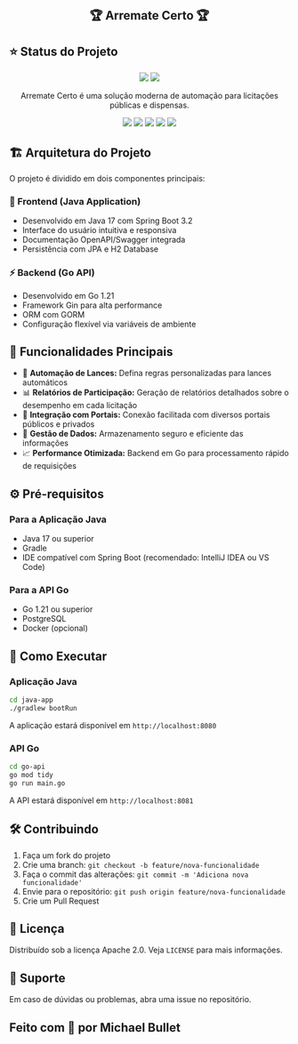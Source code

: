 ## <p align="center"> 🏆 Arremate Certo 🏆</p>

## ⭐ Status do Projeto

<p align="center">
  <img src="https://img.shields.io/badge/status-em_desenvolvimento-yellow">
  <img src="https://img.shields.io/badge/release_date-fevereiro_2025-blue">
</p>


<p align="center">
Arremate Certo é uma solução moderna de automação para licitações públicas e dispensas.
</p>

<p align="center">
  <img src="https://img.shields.io/badge/versão-2.0-brightgreen">
  <img src="https://img.shields.io/badge/licença-Apache_2.0-blue">
  <img src="https://img.shields.io/badge/Java-17-orange">
  <img src="https://img.shields.io/badge/Go-1.21-cyan">
  <img src="https://img.shields.io/badge/Spring_Boot-3.2-green">
</p>

## 🏗️ Arquitetura do Projeto

O projeto é dividido em dois componentes principais:

### 📱 Frontend (Java Application)
- Desenvolvido em Java 17 com Spring Boot 3.2
- Interface do usuário intuitiva e responsiva
- Documentação OpenAPI/Swagger integrada
- Persistência com JPA e H2 Database

### ⚡ Backend (Go API)
- Desenvolvido em Go 1.21
- Framework Gin para alta performance
- ORM com GORM
- Configuração flexível via variáveis de ambiente

## 🎯 Funcionalidades Principais
- 🔄 **Automação de Lances:** Defina regras personalizadas para lances automáticos
- 📊 **Relatórios de Participação:** Geração de relatórios detalhados sobre o desempenho em cada licitação
- 🔗 **Integração com Portais:** Conexão facilitada com diversos portais públicos e privados
- 🔐 **Gestão de Dados:** Armazenamento seguro e eficiente das informações
- 📈 **Performance Otimizada:** Backend em Go para processamento rápido de requisições

## ⚙️ Pré-requisitos

### Para a Aplicação Java
- Java 17 ou superior
- Gradle
- IDE compatível com Spring Boot (recomendado: IntelliJ IDEA ou VS Code)

### Para a API Go
- Go 1.21 ou superior
- PostgreSQL
- Docker (opcional)

## 🚀 Como Executar

### Aplicação Java
```bash
cd java-app
./gradlew bootRun
```
A aplicação estará disponível em `http://localhost:8080`

### API Go
```bash
cd go-api
go mod tidy
go run main.go
```
A API estará disponível em `http://localhost:8081`



## 🛠️ Contribuindo

1. Faça um fork do projeto
2. Crie uma branch: `git checkout -b feature/nova-funcionalidade`
3. Faça o commit das alterações: `git commit -m 'Adiciona nova funcionalidade'`
4. Envie para o repositório: `git push origin feature/nova-funcionalidade`
5. Crie um Pull Request

## 📜 Licença

Distribuído sob a licença Apache 2.0. Veja `LICENSE` para mais informações.

## 🔧 Suporte

Em caso de dúvidas ou problemas, abra uma issue no repositório.


## Feito com 💙 por Michael Bullet
